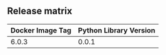 ## Release matrix

| Docker Image Tag | Python Library Version |
|------------------|------------------------|
| 6.0.3 | 0.0.1 |

